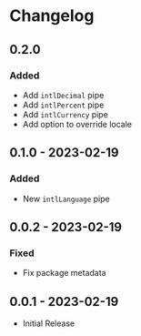 # Changelog

## 0.2.0

### Added

* Add `intlDecimal` pipe
* Add `intlPercent` pipe
* Add `intlCurrency` pipe
* Add option to override locale

## 0.1.0 - 2023-02-19

### Added

* New `intlLanguage` pipe

## 0.0.2 - 2023-02-19

### Fixed

* Fix package metadata

## 0.0.1 - 2023-02-19

* Initial Release
